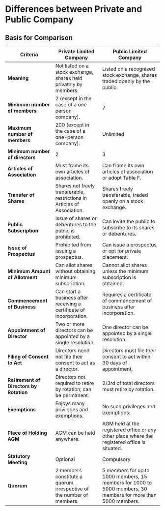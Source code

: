 # Differences between Private and Public Company

## **Basis for Comparison**
| **Criteria**                       | **Private Limited Company**                                                | **Public Limited Company**                                             |
|------------------------------------|------------------------------------------------------------------------------|------------------------------------------------------------------------|
| **Meaning**                        | Not listed on a stock exchange, shares held privately by members.           | Listed on a recognized stock exchange, shares traded openly by the public. |
| **Minimum number of members**      | 2 (except in the case of a one-person company).                             | 7                                                                    |
| **Maximum number of members**      | 200 (except in the case of a one-person company).                           | Unlimited                                                            |
| **Minimum number of directors**    | 2                                                                            | 3                                                                    |
| **Articles of Association**         | Must frame its own articles of association.                                  | Can frame its own articles of association or adopt Table F.           |
| **Transfer of Shares**              | Shares not freely transferable, restrictions in Articles of Association.    | Shares freely transferable, traded openly on a stock exchange.         |
| **Public Subscription**             | Issue of shares or debentures to the public is prohibited.                  | Can invite the public to subscribe to its shares or debentures.       |
| **Issue of Prospectus**             | Prohibited from issuing a prospectus.                                        | Can issue a prospectus or opt for private placement.                  |
| **Minimum Amount of Allotment**    | Can allot shares without obtaining minimum subscription.                    | Cannot allot shares unless the minimum subscription is obtained.     |
| **Commencement of Business**       | Can start a business after receiving a certificate of incorporation.        | Requires a certificate of commencement of business after incorporation. |
| **Appointment of Director**        | Two or more directors can be appointed by a single resolution.               | One director can be appointed by a single resolution.                |
| **Filing of Consent to Act**       | Directors need not file their consent to act as a director.                  | Directors must file their consent to act within 30 days of appointment. |
| **Retirement of Directors by Rotation** | Directors not required to retire by rotation; can be permanent.         | 2/3rd of total directors must retire by rotation.                   |
| **Exemptions**                     | Enjoys many privileges and exemptions.                                       | No such privileges and exemptions.                                    |
| **Place of Holding AGM**           | AGM can be held anywhere.                                                    | AGM held at the registered office or any other place where the registered office is situated. |
| **Statutory Meeting**               | Optional                                                                   | Compulsory                                                            |
| **Quorum**                         | 2 members constitute a quorum, irrespective of the number of members.       | 5 members for up to 1000 members, 15 members for 1000 to 5000 members, 30 members for more than 5000 members. |







